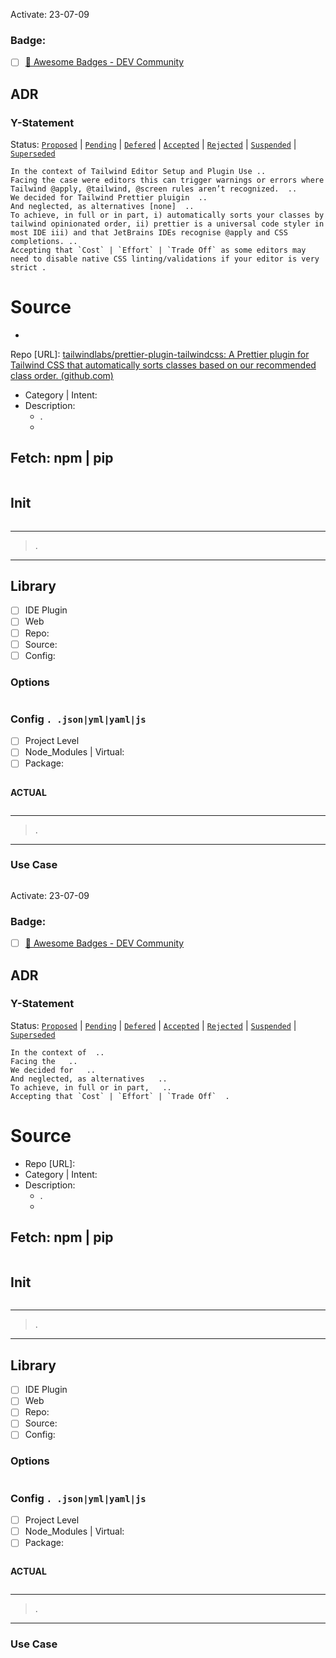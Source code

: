 Activate: 23-07-09

### Badge:

- [ ] [📛 Awesome Badges - DEV Community](https://dev.to/envoy_/150-badges-for-github-pnk)

## ADR

### Y-Statement

>
Status: [`Proposed`](https://github.com/iPoetDev/P4Template/labels/ADR-Proposed)  |  [`Pending`](https://github.com/iPoetDev/P4Template/labels/ADR-Pending)  |  [`Defered`](https://github.com/iPoetDev/P4Template/labels/ADR-Deferred)  |  [`Accepted`](https://github.com/iPoetDev/P4Template/labels/ADR-Accepted)  |  [`Rejected`](https://github.com/iPoetDev/P4Template/labels/ADR-Rejected)  |  [`Suspended`](https://github.com/iPoetDev/P4Template/labels/ADR-Suspended)  |  [`Superseded`](https://github.com/iPoetDev/P4Template/labels/ADR-Superseded)

```
In the context of Tailwind Editor Setup and Plugin Use .. 
Facing the case were editors this can trigger warnings or errors where Tailwind @apply, @tailwind, @screen rules aren’t recognized.  ..
We decided for Tailwind Prettier pluigin  ..
And neglected, as alternatives [none]  ..
To achieve, in full or in part, i) automatically sorts your classes by tailwind opinionated order, ii) prettier is a universal code styler in most IDE iii) and that JetBrains IDEs recognise @apply and CSS completions. ..
Accepting that `Cost` | `Effort` | `Trade Off` as some editors may need to disable native CSS linting/validations if your editor is very strict .
```

# Source

-

Repo [URL]: [tailwindlabs/prettier-plugin-tailwindcss: A Prettier plugin for Tailwind CSS that automatically sorts classes based on our recommended class order. (github.com)](https://github.com/tailwindlabs/prettier-plugin-tailwindcss)

- Category | Intent:
- Description:
    - .
    -

## Fetch: npm | pip

```pwsh

```

## Init

```pwsh

```

---
> .
---

## Library

- [ ] IDE Plugin
- [ ] Web
- [ ] Repo:
- [ ] Source:
- [ ] Config:

### Options

```yaml

```

### Config  `. .json|yml|yaml|js`

- [ ] Project Level
- [ ] Node_Modules | Virtual:
- [ ] Package:

```yanl

```

**ACTUAL**

```yaml
```

---
> .
---

### Use Case

```bash


```

Activate: 23-07-09

### Badge:

- [ ] [📛 Awesome Badges - DEV Community](https://dev.to/envoy_/150-badges-for-github-pnk)

## ADR

### Y-Statement

>
Status: [`Proposed`](https://github.com/iPoetDev/P4Template/labels/ADR-Proposed)  |  [`Pending`](https://github.com/iPoetDev/P4Template/labels/ADR-Pending)  |  [`Defered`](https://github.com/iPoetDev/P4Template/labels/ADR-Deferred)  |  [`Accepted`](https://github.com/iPoetDev/P4Template/labels/ADR-Accepted)  |  [`Rejected`](https://github.com/iPoetDev/P4Template/labels/ADR-Rejected)  |  [`Suspended`](https://github.com/iPoetDev/P4Template/labels/ADR-Suspended)  |  [`Superseded`](https://github.com/iPoetDev/P4Template/labels/ADR-Superseded)

```
In the context of  .. 
Facing the   ..
We decided for   ..
And neglected, as alternatives   ..
To achieve, in full or in part,   ..
Accepting that `Cost` | `Effort` | `Trade Off`  .
```

# Source

- Repo [URL]:
- Category | Intent:
- Description:
    - .
    -

## Fetch: npm | pip

```pwsh

```

## Init

```pwsh

```

---
> .
---

## Library

- [ ] IDE Plugin
- [ ] Web
- [ ] Repo:
- [ ] Source:
- [ ] Config:

### Options

```yaml

```

### Config  `. .json|yml|yaml|js`

- [ ] Project Level
- [ ] Node_Modules | Virtual:
- [ ] Package:

```yanl

```

**ACTUAL**

```yaml
```

---
> .
---

### Use Case

```bash


```

